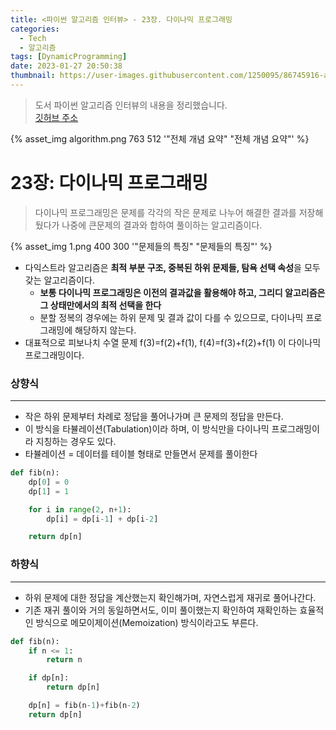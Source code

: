 ```yaml
---
title: <파이썬 알고리즘 인터뷰> - 23장. 다이나믹 프로그래밍
categories:
  - Tech
  - 알고리즘
tags: [DynamicProgramming]
date: 2023-01-27 20:50:38
thumbnail: https://user-images.githubusercontent.com/1250095/86745916-a62e9a00-c075-11ea-9aa5-8455e2527f87.png
---
```


> 도서 파이썬 알고리즘 인터뷰의 내용을 정리했습니다. <br> <a href="https://github.com/onlybooks/algorithm-interview">깃허브 주소</a>

{% asset_img algorithm.png 763 512 '"전체 개념 요약" "전체 개념 요약"' %}

# 23장: 다이나믹 프로그래밍

> 다이나믹 프로그래밍은 문제를 각각의 작은 문제로 나누어 해결한 결과를 저장해뒀다가 나중에 큰문제의 결과와 합하여 풀이하는 알고리즘이다.

{% asset_img 1.png 400 300 '"문제들의 특징" "문제들의 특징"' %}

- 다익스트라 알고리즘은 **최적 부분 구조, 중복된 하위 문제들, 탐욕 선택 속성**을 모두 갖는 알고리즘이다.
  - **보통 다이나믹 프로그래밍은 이전의 결과값을 활용해야 하고, 그리디 알고리즘은 그 상태만에서의 최적 선택을 한다**
  - 분할 정복의 경우에는 하위 문제 및 결과 값이 다를 수 있으므로, 다이나믹 프로그래밍에 해당하지 않는다.
- 대표적으로 피보나치 수열 문제 f(3)=f(2)+f(1), f(4)=f(3)+f(2)+f(1) 이 다이나믹 프로그래밍이다.

### 상향식

---

- 작은 하위 문제부터 차례로 정답을 풀어나가며 큰 문제의 정답을 만든다.
- 이 방식을 타뷸레이션(Tabulation)이라 하며, 이 방식만을 다이나믹 프로그래밍이라 지칭하는 경우도 있다.
- 타뷸레이션 = 데이터를 테이블 형태로 만들면서 문제를 풀이한다

```python
def fib(n):
	dp[0] = 0
	dp[1] = 1

	for i in range(2, n+1):
		dp[i] = dp[i-1] + dp[i-2]

	return dp[n]
```

### 하향식

---

- 하위 문제에 대한 정답을 계산했는지 확인해가며, 자연스럽게 재귀로 풀어나간다.
- 기존 재귀 풀이와 거의 동일하면서도, 이미 풀이했는지 확인하여 재확인하는 효율적인 방식으로 메모이제이션(Memoization) 방식이라고도 부른다.

```python
def fib(n):
	if n <= 1:
		return n

	if dp[n]:
		return dp[n]

	dp[n] = fib(n-1)+fib(n-2)
	return dp[n]
```
